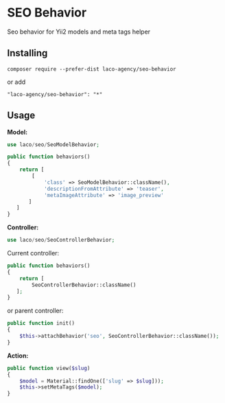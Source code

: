 # SEO Behavior
Seo behavior for Yii2 models and meta tags helper

## Installing

```
composer require --prefer-dist laco-agency/seo-behavior
```
or add
```
"laco-agency/seo-behavior": "*"
```

## Usage

**Model:**

```php
use laco/seo/SeoModelBehavior;
```

```php
public function behaviors()
{
    return [
        [
            'class' => SeoModelBehavior::className(),
            'descriptionFromAttribute' => 'teaser',
            'metaImageAttribute' => 'image_preview'
       ]
   ]
}
```


**Controller:**

```php
use laco/seo/SeoControllerBehavior;
```

Current controller:

```php
public function behaviors()
{
    return [
        SeoControllerBehavior::className()
   ];
}
```

or parent controller:

```php
public function init()
{
    $this->attachBehavior('seo', SeoControllerBehavior::className());
}
```

**Action:**

```php
public function view($slug)
{
    $model = Material::findOne(['slug' => $slug]));
    $this->setMetaTags($model);
}
```
